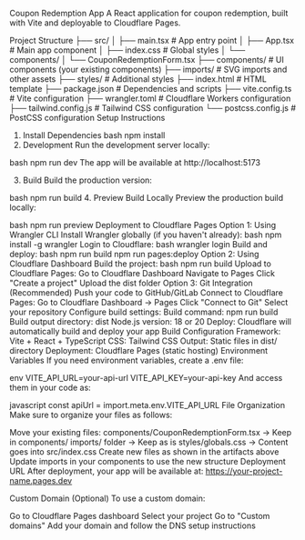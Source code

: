 Coupon Redemption App
A React application for coupon redemption, built with Vite and deployable to Cloudflare Pages.

Project Structure
├── src/
│   ├── main.tsx              # App entry point
│   ├── App.tsx              # Main app component
│   ├── index.css            # Global styles
│   └── components/
│       └── CouponRedemptionForm.tsx
├── components/              # UI components (your existing components)
├── imports/                # SVG imports and other assets
├── styles/                 # Additional styles
├── index.html              # HTML template
├── package.json            # Dependencies and scripts
├── vite.config.ts          # Vite configuration
├── wrangler.toml          # Cloudflare Workers configuration
├── tailwind.config.js     # Tailwind CSS configuration
└── postcss.config.js      # PostCSS configuration
Setup Instructions
1. Install Dependencies
bash
npm install
2. Development
Run the development server locally:

bash
npm run dev
The app will be available at http://localhost:5173

3. Build
Build the production version:

bash
npm run build
4. Preview Build Locally
Preview the production build locally:

bash
npm run preview
Deployment to Cloudflare Pages
Option 1: Using Wrangler CLI
Install Wrangler globally (if you haven't already):
bash
npm install -g wrangler
Login to Cloudflare:
bash
wrangler login
Build and deploy:
bash
npm run build
npm run pages:deploy
Option 2: Using Cloudflare Dashboard
Build the project:
bash
npm run build
Upload to Cloudflare Pages:
Go to Cloudflare Dashboard
Navigate to Pages
Click "Create a project"
Upload the dist folder
Option 3: Git Integration (Recommended)
Push your code to GitHub/GitLab
Connect to Cloudflare Pages:
Go to Cloudflare Dashboard → Pages
Click "Connect to Git"
Select your repository
Configure build settings:
Build command: npm run build
Build output directory: dist
Node.js version: 18 or 20
Deploy: Cloudflare will automatically build and deploy your app
Build Configuration
Framework: Vite + React + TypeScript
CSS: Tailwind CSS
Output: Static files in dist/ directory
Deployment: Cloudflare Pages (static hosting)
Environment Variables
If you need environment variables, create a .env file:

env
VITE_API_URL=your-api-url
VITE_API_KEY=your-api-key
And access them in your code as:

javascript
const apiUrl = import.meta.env.VITE_API_URL
File Organization
Make sure to organize your files as follows:

Move your existing files:
components/CouponRedemptionForm.tsx → Keep in components/
imports/ folder → Keep as is
styles/globals.css → Content goes into src/index.css
Create new files as shown in the artifacts above
Update imports in your components to use the new structure
Deployment URL
After deployment, your app will be available at: https://your-project-name.pages.dev

Custom Domain (Optional)
To use a custom domain:

Go to Cloudflare Pages dashboard
Select your project
Go to "Custom domains"
Add your domain and follow the DNS setup instructions
